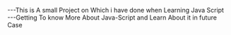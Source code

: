 ---This is A small Project on Which i have done when Learning Java Script<br/>
---Getting To know More About Java-Script and Learn About it in future Case
